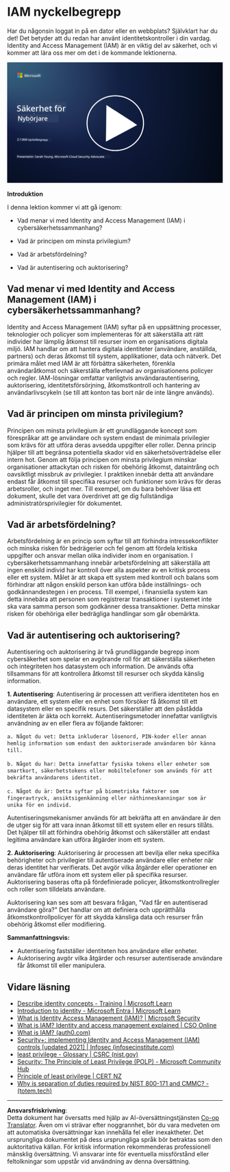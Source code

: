 <!--
CO_OP_TRANSLATOR_METADATA:
{
  "original_hash": "2e3864e3d579f0dbb4ac2ec8c5f82acf",
  "translation_date": "2025-09-03T22:40:20+00:00",
  "source_file": "2.1 IAM key concepts.md",
  "language_code": "sv"
}
-->
# IAM nyckelbegrepp

Har du någonsin loggat in på en dator eller en webbplats? Självklart har du det! Det betyder att du redan har använt identitetskontroller i din vardag. Identity and Access Management (IAM) är en viktig del av säkerhet, och vi kommer att lära oss mer om det i de kommande lektionerna.

[![Titta på videon](../../translated_images/2-1_placeholder.00302da3e773051f1319ab8d93ff0f19d3e80a27d4f939e647839f280ac9c0fb.sv.png)](https://learn-video.azurefd.net/vod/player?id=3d2a9cb5-e25a-4b25-9e5a-b3fee2360f24)

**Introduktion**

I denna lektion kommer vi att gå igenom:

- Vad menar vi med Identity and Access Management (IAM) i
  cybersäkerhetssammanhang?
  
- Vad är principen om minsta privilegium?
  
- Vad är arbetsfördelning?
  
- Vad är autentisering och auktorisering?

## Vad menar vi med Identity and Access Management (IAM) i cybersäkerhetssammanhang?

Identity and Access Management (IAM) syftar på en uppsättning processer, teknologier och policyer som implementeras för att säkerställa att rätt individer har lämplig åtkomst till resurser inom en organisations digitala miljö. IAM handlar om att hantera digitala identiteter (användare, anställda, partners) och deras åtkomst till system, applikationer, data och nätverk. Det primära målet med IAM är att förbättra säkerheten, förenkla användaråtkomst och säkerställa efterlevnad av organisationens policyer och regler. IAM-lösningar omfattar vanligtvis användarautentisering, auktorisering, identitetsförsörjning, åtkomstkontroll och hantering av användarlivscykeln (se till att konton tas bort när de inte längre används).

## Vad är principen om minsta privilegium?

Principen om minsta privilegium är ett grundläggande koncept som förespråkar att ge användare och system endast de minimala privilegier som krävs för att utföra deras avsedda uppgifter eller roller. Denna princip hjälper till att begränsa potentiella skador vid en säkerhetsöverträdelse eller intern hot. Genom att följa principen om minsta privilegium minskar organisationer attackytan och risken för obehörig åtkomst, dataintrång och oavsiktligt missbruk av privilegier. I praktiken innebär detta att användare endast får åtkomst till specifika resurser och funktioner som krävs för deras arbetsroller, och inget mer. Till exempel, om du bara behöver läsa ett dokument, skulle det vara överdrivet att ge dig fullständiga administratörsprivilegier för dokumentet.

## Vad är arbetsfördelning?

Arbetsfördelning är en princip som syftar till att förhindra intressekonflikter och minska risken för bedrägerier och fel genom att fördela kritiska uppgifter och ansvar mellan olika individer inom en organisation. I cybersäkerhetssammanhang innebär arbetsfördelning att säkerställa att ingen enskild individ har kontroll över alla aspekter av en kritisk process eller ett system. Målet är att skapa ett system med kontroll och balans som förhindrar att någon enskild person kan utföra både inställnings- och godkännandestegen i en process. Till exempel, i finansiella system kan detta innebära att personen som registrerar transaktioner i systemet inte ska vara samma person som godkänner dessa transaktioner. Detta minskar risken för obehöriga eller bedrägliga handlingar som går obemärkta.

## Vad är autentisering och auktorisering?

Autentisering och auktorisering är två grundläggande begrepp inom cybersäkerhet som spelar en avgörande roll för att säkerställa säkerheten och integriteten hos datasystem och information. De används ofta tillsammans för att kontrollera åtkomst till resurser och skydda känslig information.

**1. Autentisering**: Autentisering är processen att verifiera identiteten hos en användare, ett system eller en enhet som försöker få åtkomst till ett datasystem eller en specifik resurs. Det säkerställer att den påstådda identiteten är äkta och korrekt. Autentiseringsmetoder innefattar vanligtvis användning av en eller flera av följande faktorer:
    
    a. Något du vet: Detta inkluderar lösenord, PIN-koder eller annan hemlig information som endast den auktoriserade användaren bör känna till.
    
    b. Något du har: Detta innefattar fysiska tokens eller enheter som smartkort, säkerhetstokens eller mobiltelefoner som används för att bekräfta användarens identitet.
    
    c. Något du är: Detta syftar på biometriska faktorer som fingeravtryck, ansiktsigenkänning eller näthinneskanningar som är unika för en individ.
    

Autentiseringsmekanismer används för att bekräfta att en användare är den de utger sig för att vara innan åtkomst till ett system eller en resurs tillåts. Det hjälper till att förhindra obehörig åtkomst och säkerställer att endast legitima användare kan utföra åtgärder inom ett system.

**2. Auktorisering**: Auktorisering är processen att bevilja eller neka specifika behörigheter och privilegier till autentiserade användare eller enheter när deras identitet har verifierats. Det avgör vilka åtgärder eller operationer en användare får utföra inom ett system eller på specifika resurser. Auktorisering baseras ofta på fördefinierade policyer, åtkomstkontrollregler och roller som tilldelats användare.

Auktorisering kan ses som att besvara frågan, "Vad får en autentiserad användare göra?" Det handlar om att definiera och upprätthålla åtkomstkontrollpolicyer för att skydda känsliga data och resurser från obehörig åtkomst eller modifiering.

**Sammanfattningsvis:**

- Autentisering fastställer identiteten hos användare eller enheter.
- Auktorisering avgör vilka åtgärder och resurser autentiserade användare får åtkomst till eller manipulera.

## Vidare läsning

- [Describe identity concepts - Training | Microsoft Learn](https://learn.microsoft.com/training/modules/describe-identity-principles-concepts/?WT.mc_id=academic-96948-sayoung)
- [Introduction to identity - Microsoft Entra | Microsoft Learn](https://learn.microsoft.com/azure/active-directory/fundamentals/identity-fundamental-concepts?WT.mc_id=academic-96948-sayoung)
- [What is Identity Access Management (IAM)? | Microsoft Security](https://www.microsoft.com/security/business/security-101/what-is-identity-access-management-iam?WT.mc_id=academic-96948-sayoung)
- [What is IAM? Identity and access management explained | CSO Online](https://www.csoonline.com/article/518296/what-is-iam-identity-and-access-management-explained.html)
- [What is IAM? (auth0.com)](https://auth0.com/blog/what-is-iam/)
- [Security+: implementing Identity and Access Management (IAM) controls [updated 2021] | Infosec (infosecinstitute.com)](https://resources.infosecinstitute.com/certifications/securityplus/security-implementing-identity-and-access-management-iam-controls/)
- [least privilege - Glossary | CSRC (nist.gov)](https://csrc.nist.gov/glossary/term/least_privilege)
- [Security: The Principle of Least Privilege (POLP) - Microsoft Community Hub](https://techcommunity.microsoft.com/t5/azure-sql-blog/security-the-principle-of-least-privilege-polp/ba-p/2067390?WT.mc_id=academic-96948-sayoung)
- [Principle of least privilege | CERT NZ](https://www.cert.govt.nz/it-specialists/critical-controls/principle-of-least-privilege/)
- [Why is separation of duties required by NIST 800-171 and CMMC? - (totem.tech)](https://www.totem.tech/cmmc-separation-of-duties/)

---

**Ansvarsfriskrivning**:  
Detta dokument har översatts med hjälp av AI-översättningstjänsten [Co-op Translator](https://github.com/Azure/co-op-translator). Även om vi strävar efter noggrannhet, bör du vara medveten om att automatiska översättningar kan innehålla fel eller inexaktheter. Det ursprungliga dokumentet på dess ursprungliga språk bör betraktas som den auktoritativa källan. För kritisk information rekommenderas professionell mänsklig översättning. Vi ansvarar inte för eventuella missförstånd eller feltolkningar som uppstår vid användning av denna översättning.